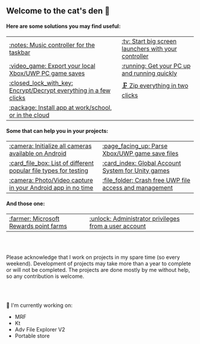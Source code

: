 <!--
Useful info:
 - Emoji list: https://github.com/ikatyang/emoji-cheat-sheet/blob/master/README.md
-->

## Welcome to the cat's den 👋

#### Here are some solutions you may find useful:
<table>
 
 <tr><td>
  <a href='https://github.com/Tom60chat/DeskBand-Media-Controls'>:notes: Music controller for the taskbar</a>
 </td><td>
  <a href='https://github.com/Tom60chat/Smart-Guide'>:tv: Start big screen launchers with your controller</a>
 </td></tr>
 
 <tr><td>
  <a href='https://github.com/Tom60chat/Xbox-Live-Save-Exporter'>:video_game: Export your local Xbox/UWP PC game saves</a>
 </td><td>
  <a href='https://github.com/Tom60chat/Quick-start'>:running: Get your PC up and running quickly</a>
 </td></tr>
 
 <tr><td>
  <a href='https://github.com/Tom60chat/InstantCrypt'>:closed_lock_with_key: Encrypt/Decrypt everything in a few clicks</a>
 </td><td>
  <a href='https://github.com/Tom60chat/InstantZip'>🗜 Zip everything in two clicks</a>
 </td></tr>
 
 <tr><td>
  <a href='https://github.com/Tom60chat/Portable-store'>:package: Install app at work/school, or in the cloud</a>
 </td><td>
  <!--a href=' '> </a-->
 </td></tr>
  
</table>

#### Some that can help you in your projects:
<table>
 
 <tr><td>
  <a href='https://github.com/Tom60chat/Android-All-Cameras'>:camera: Initialize all cameras available on Android</a>
 </td><td>
  <a href='https://github.com/Tom60chat/ContainerReader'>:page_facing_up: Parse Xbox/UWP game save files</a>
 </td></tr>
 
 <tr><td>
  <a href='https://github.com/Tom60chat/Extension-List'>:card_file_box: List of different popular file types for testing</a>
 </td><td>
  <a href='https://github.com/Tom60chat/Global-Account-System-GAS---Unity'>:card_index: Global Account System for Unity games</a>
 </td></tr>
 
 <tr><td>
  <a href='https://github.com/Tom60chat/Android-CameraCapture'>:camera: Photo/Video capture in your Android app in no time</a>
 </td><td>
  <a href='https://github.com/Tom60chat/WinRT-Safe-Storage'>:file_folder: Crash free UWP file access and management</a>
 </td></tr>
 
</table>
  
#### And those one:  
<table>
 
 <tr><td>
  <a href='https://github.com/Tom60chat/Microsoft-Rewards-Farmer-Sharp'>:farmer: Microsoft Rewards point farms</a>
 </td><td>
  <a href='https://github.com/Tom60chat/UserElevation'>:unlock: Administrator privileges from a user account</a>
 </td></tr>
 
</table>
 
##  
<br/>

Please acknowledge that I work on projects in my spare time (so every weekend). Development of projects may take more than a year to complete or will not be completed.
The projects are done mostly by me without help, so any contribution is welcome.
 
##  
<br/>

🔭 I'm currently working on:
 - MRF
 - Kt
 - Adv File Explorer V2
 - Portable store
 <!-- *`See pinned projects (first = high priority)`*-->

<!-- <tr><td> <a href=''></a> </td><td> <a href=''></a> </td></tr> -->

<!--
**Tom60chat/Tom60chat** is a ✨ _special_ ✨ repository because its `README.md` (this file) appears on your GitHub profile.

Here are some ideas to get you started:

- 🔭 I’m currently working on ...
- 🌱 I’m currently learning ...
- 👯 I’m looking to collaborate on ...
- 🤔 I’m looking for help with ...
- 💬 Ask me about ...
- 📫 How to reach me: ...
- 😄 Pronouns: ...
- ⚡ Fun fact: ...
-->
